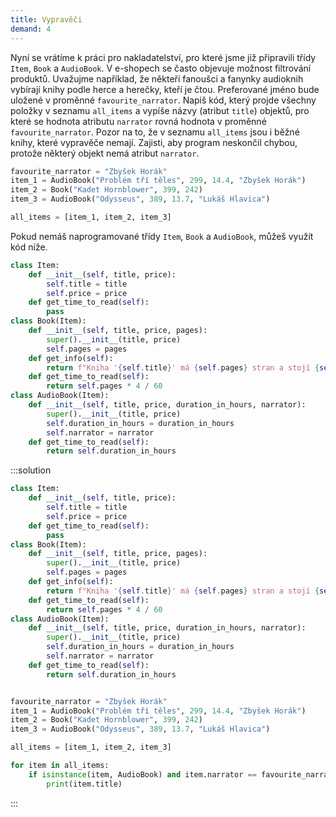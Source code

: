 ```yaml
---
title: Vypravěči
demand: 4
---
```


Nyní se vrátíme k práci pro nakladatelství, pro které jsme již připravili třídy `Item`, `Book` a `AudioBook`. V e-shopech se často objevuje možnost filtrování produktů. Uvažujme například, že někteří fanoušci a fanynky audioknih vybírají knihy podle herce a herečky, kteří je čtou. Preferované jméno bude uložené v proměnné `favourite_narrator`. Napiš kód, který projde všechny položky v seznamu `all_items` a vypíše názvy (atribut `title`) objektů, pro které se hodnota atributu `narrator` rovná hodnota v proměnné `favourite_narrator`. Pozor na to, že v seznamu `all_items` jsou i běžné knihy, které vypravěče nemají. Zajisti, aby program neskončil chybou, protože některý objekt nemá atribut `narrator`.

```py
favourite_narrator = "Zbyšek Horák"
item_1 = AudioBook("Problém tří těles", 299, 14.4, "Zbyšek Horák")
item_2 = Book("Kadet Hornblower", 399, 242)
item_3 = AudioBook("Odysseus", 389, 13.7, "Lukáš Hlavica")

all_items = [item_1, item_2, item_3]
```

Pokud nemáš naprogramované třídy `Item`, `Book` a `AudioBook`, můžeš využít kód níže.

```py
class Item:
    def __init__(self, title, price):
        self.title = title
        self.price = price
    def get_time_to_read(self):
        pass    
class Book(Item):
    def __init__(self, title, price, pages):
        super().__init__(title, price)
        self.pages = pages
    def get_info(self):
        return f"Kniha '{self.title}' má {self.pages} stran a stojí {self.price} Kč."
    def get_time_to_read(self):
        return self.pages * 4 / 60
class AudioBook(Item):
    def __init__(self, title, price, duration_in_hours, narrator):
        super().__init__(title, price)
        self.duration_in_hours = duration_in_hours
        self.narrator = narrator
    def get_time_to_read(self):
        return self.duration_in_hours
```

:::solution
```py
class Item:
    def __init__(self, title, price):
        self.title = title
        self.price = price
    def get_time_to_read(self):
        pass    
class Book(Item):
    def __init__(self, title, price, pages):
        super().__init__(title, price)
        self.pages = pages
    def get_info(self):
        return f"Kniha '{self.title}' má {self.pages} stran a stojí {self.price} Kč."
    def get_time_to_read(self):
        return self.pages * 4 / 60
class AudioBook(Item):
    def __init__(self, title, price, duration_in_hours, narrator):
        super().__init__(title, price)
        self.duration_in_hours = duration_in_hours
        self.narrator = narrator
    def get_time_to_read(self):
        return self.duration_in_hours


favourite_narrator = "Zbyšek Horák"
item_1 = AudioBook("Problém tří těles", 299, 14.4, "Zbyšek Horák")
item_2 = Book("Kadet Hornblower", 399, 242)
item_3 = AudioBook("Odysseus", 389, 13.7, "Lukáš Hlavica")

all_items = [item_1, item_2, item_3]

for item in all_items:
    if isinstance(item, AudioBook) and item.narrator == favourite_narrator:
        print(item.title)
```
:::

